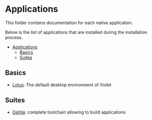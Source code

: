 # Applications
This folder contains documentation for each native application.

Below is the list of applications that are installed during
the installation process.

- [Applications](#applications)
  - [Basics](#basics)
  - [Suites](#suites)

## Basics
- [Lotus](./lotus.md): The default desktop environment of Violet

## Suites
- [Dahlia](./dahlia.md): complete toolchain allowing to build applications